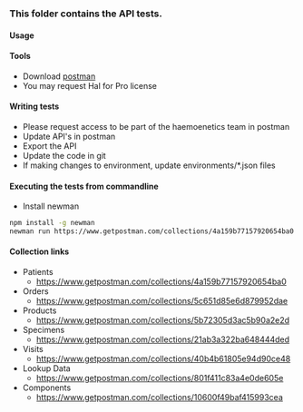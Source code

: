 ### This folder contains the API tests.

#### Usage

#### Tools

- Download [postman](https://www.getpostman.com/)
- You may request Hal for Pro license

#### Writing tests

- Please request access to be part of the haemoenetics team in postman
- Update API's in postman
- Export the API
- Update the code in git
- If making changes to environment, update environments/*.json files
 
#### Executing the tests from commandline

- Install newman
```sh
npm install -g newman
newman run https://www.getpostman.com/collections/4a159b77157920654ba0 -e environments/developEnvironment.json
```

#### Collection links

- Patients
  - https://www.getpostman.com/collections/4a159b77157920654ba0
- Orders 
  - https://www.getpostman.com/collections/5c651d85e6d879952dae
- Products
  - https://www.getpostman.com/collections/5b72305d3ac5b90a2e2d
- Specimens 
  - https://www.getpostman.com/collections/21ab3a322ba648444ded
- Visits 
  - https://www.getpostman.com/collections/40b4b61805e94d90ce48
- Lookup Data 
  - https://www.getpostman.com/collections/801f411c83a4e0de605e
- Components 
  - https://www.getpostman.com/collections/10600f49baf415993cea